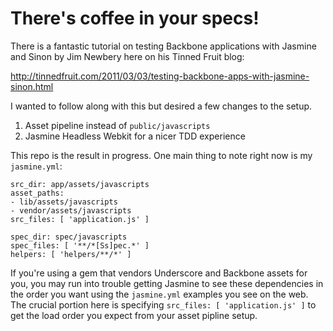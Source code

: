 # There's coffee in your specs!

There is a fantastic tutorial on testing Backbone applications with
Jasmine and Sinon by Jim Newbery here on his Tinned Fruit blog:

http://tinnedfruit.com/2011/03/03/testing-backbone-apps-with-jasmine-sinon.html

I wanted to follow along with this but desired a few changes to the
setup.

1. Asset pipeline instead of `public/javascripts`
2. Jasmine Headless Webkit for a nicer TDD experience

This repo is the result in progress. One main thing to note right now is
my `jasmine.yml`:

    src_dir: app/assets/javascripts
    asset_paths:
    - lib/assets/javascripts
    - vendor/assets/javascripts
    src_files: [ 'application.js' ]

    spec_dir: spec/javascripts
    spec_files: [ '**/*[Ss]pec.*' ]
    helpers: [ 'helpers/**/*' ]

If you're using a gem that vendors Underscore and Backbone assets for
you, you may run into trouble getting Jasmine to see these dependencies
in the order you want using the `jasmine.yml` examples you see on the
web. The crucial portion here is specifying `src_files: [ 'application.js' ]` to get the load order you expect from your asset pipline setup.
